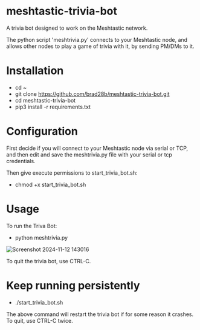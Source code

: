 # meshtastic-trivia-bot
A trivia bot designed to work on the Meshtastic network.

The python script 'meshtrivia.py' connects to your Meshtastic node, and allows other nodes to play a game of trivia with it, by sending PM/DMs to it.

# Installation

* cd ~
* git clone https://github.com/brad28b/meshtastic-trivia-bot.git
* cd meshtastic-trivia-bot
* pip3 install -r requirements.txt

# Configuration

First decide if you will connect to your Meshtastic node via serial or TCP, and then edit and save the meshtrivia.py file with your serial or tcp credentials.

Then give execute permissions to start_trivia_bot.sh:

* chmod +x start_trivia_bot.sh

# Usage

To run the Triva Bot:

* python meshtrivia.py
  
![Screenshot 2024-11-12 143016](https://github.com/user-attachments/assets/46ccc792-6250-4e26-aeb1-d01b520d0d9e)

To quit the trivia bot, use CTRL-C.


# Keep running persistently

* ./start_trivia_bot.sh

The above command will restart the trivia bot if for some reason it crashes. To quit, use CTRL-C twice.




